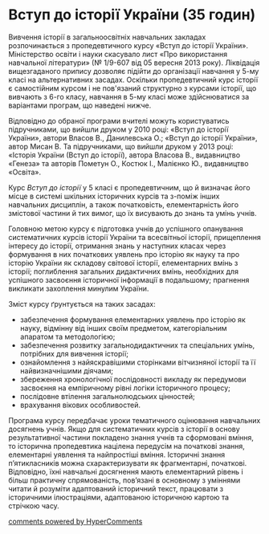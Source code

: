 <div id="hypercomments_widget" class="js-hypercomments-widget invisible"></div>

# Вступ до історії  України (35 годин)

Вивчення історії в загальноосвітніх навчальних закладах  розпочинається з пропедевтичного курсу «Вступ до історії України».    Міністерство освіти і науки скасувало лист «Про використання навчальної літератури» (№ 1/9-607 від 05 вересня 2013 року). Ліквідація вищезгаданого припису дозволяє підійти до організації навчання у 5-му класі на альтернативних засадах. Оскільки пропедевтичний курс історії є самостійним курсом і не пов'язаний структурно з курсами історії, що вивчають з 6-го класу, навчання в 5-му класі може здійснюватися за   варіантами програм, що наведені нижче.

Відповідно до обраної програми вчителі можуть користуватись  підручниками, що вийшли друком у 2010 році: «Вступ до історії України», автори  Власов В., Данилевська О.;  «Вступ до історії України», автор Мисан В.   Та  підручниками, що вийшли друком у 2013 році: «Історія України (Вступ до  історії),   автора   Власова В., видавництво «Генеза»  та авторів Пометун О., Костюк І., Малієнко Ю., видавництво «Освіта».

Курс <i>Вступ до історії</i> у 5 класі є пропедевтичним, що й визначає його місце в системі шкільних історичних курсів та з-поміж інших навчальних дисциплін, а також початковість, елементарність його змістової частини й тих вимог, що їх висувають до знань та умінь учнів. 

Головною метою курсу є підготовка учнів до успішного опанування систематичних курсів історії України та всесвітньої історії, прищеплення інтересу до історії, отримання знань у наступних класах через формування в них початкових уявлень про історію як науку та про історію України як складову світової історії, елементарних вмінь з історії; поглиблення загальних дидактичних вмінь, необхідних для успішного засвоєння історичної інформації в подальшому; прагнення викликати захоплення минулим України. 

Зміст курсу ґрунтується на таких засадах:
<ul>
<li>забезпечення формування елементарних уявлень про історію як науку, відмінну від інших своїм предметом, категоріальним апаратом та методологією;</li>
<li>забезпечення розвитку загальнодидактичних та спеціальних умінь, потрібних  для вивчення історії;</li>
<li>ознайомлення з найяскравішими сторінками вітчизняної історії та її найвизначнішими діячами;</li>
<li>збереження хронологічної послідовності викладу як передумови засвоєння на емпіричному рівні логіки історичного процесу;</li>
<li>послідовне втілення загальнолюдських цінностей;</li>
<li>врахування вікових особливостей.</li>
</ul>

Програма курсу передбачає уроки тематичного оцінювання навчальних досягнень учнів. Якщо для систематичних курсів з історії в основу результативної частини покладено знання учнів та сформовані вміння, то історична пропедевтика націлена передусім на початкові знання, елементарні уявлення та найпростіші вміння. Історичні знання п’ятикласників можна схарактеризувати як фрагментарні, початкові. Відповідно, їхні навчальні досягнення мають елементарний рівень і більш практичну спрямованість, пов’язані в основному з уміннями читати й розуміти адаптований історичний текст, працювати з історичними ілюстраціями, адаптованою історичною картою та стрічкою часу. 

<div class="js-hypercomments-container">
<a href="http://hypercomments.com" class="hc-link" title="comments widget">comments powered by HyperComments</a>
</div>